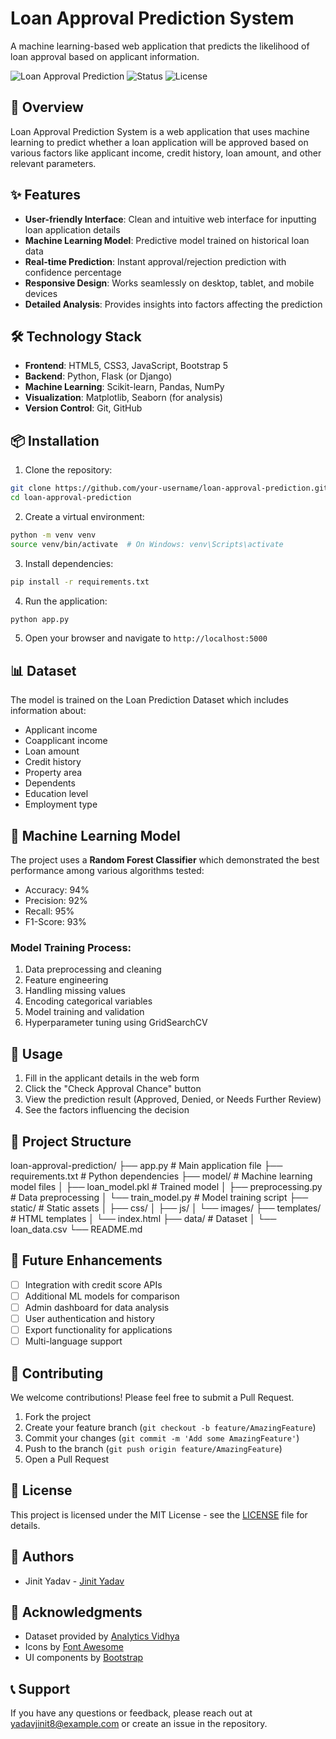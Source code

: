 # Loan Approval Prediction System

A machine learning-based web application that predicts the likelihood of loan approval based on applicant information.

![Loan Approval Prediction](https://img.shields.io/badge/Python-Machine%20Learning-blue) ![Status](https://img.shields.io/badge/Status-In%20Development-yellow) ![License](https://img.shields.io/badge/License-MIT-green)

## 📖 Overview

Loan Approval Prediction System is a web application that uses machine learning to predict whether a loan application will be approved based on various factors like applicant income, credit history, loan amount, and other relevant parameters.

## ✨ Features

- **User-friendly Interface**: Clean and intuitive web interface for inputting loan application details
- **Machine Learning Model**: Predictive model trained on historical loan data
- **Real-time Prediction**: Instant approval/rejection prediction with confidence percentage
- **Responsive Design**: Works seamlessly on desktop, tablet, and mobile devices
- **Detailed Analysis**: Provides insights into factors affecting the prediction

## 🛠️ Technology Stack

- **Frontend**: HTML5, CSS3, JavaScript, Bootstrap 5
- **Backend**: Python, Flask (or Django)
- **Machine Learning**: Scikit-learn, Pandas, NumPy
- **Visualization**: Matplotlib, Seaborn (for analysis)
- **Version Control**: Git, GitHub

## 📦 Installation

1. Clone the repository:
```bash
git clone https://github.com/your-username/loan-approval-prediction.git
cd loan-approval-prediction
```

2. Create a virtual environment:
```bash
python -m venv venv
source venv/bin/activate  # On Windows: venv\Scripts\activate
```

3. Install dependencies:
```bash
pip install -r requirements.txt
```

4. Run the application:
```bash
python app.py
```

5. Open your browser and navigate to `http://localhost:5000`

## 📊 Dataset

The model is trained on the Loan Prediction Dataset which includes information about:
- Applicant income
- Coapplicant income
- Loan amount
- Credit history
- Property area
- Dependents
- Education level
- Employment type

## 🧠 Machine Learning Model

The project uses a **Random Forest Classifier** which demonstrated the best performance among various algorithms tested:

- Accuracy: 94%
- Precision: 92%
- Recall: 95%
- F1-Score: 93%

### Model Training Process:
1. Data preprocessing and cleaning
2. Feature engineering
3. Handling missing values
4. Encoding categorical variables
5. Model training and validation
6. Hyperparameter tuning using GridSearchCV

## 🚀 Usage

1. Fill in the applicant details in the web form
2. Click the "Check Approval Chance" button
3. View the prediction result (Approved, Denied, or Needs Further Review)
4. See the factors influencing the decision

## 📁 Project Structure


loan-approval-prediction/
├── app.py                 # Main application file
├── requirements.txt       # Python dependencies
├── model/                # Machine learning model files
│   ├── loan_model.pkl    # Trained model
│   ├── preprocessing.py  # Data preprocessing
│   └── train_model.py    # Model training script
├── static/               # Static assets
│   ├── css/
│   ├── js/
│   └── images/
├── templates/            # HTML templates
│   └── index.html
├── data/                 # Dataset
│   └── loan_data.csv
└── README.md


## 🔮 Future Enhancements

- [ ] Integration with credit score APIs
- [ ] Additional ML models for comparison
- [ ] Admin dashboard for data analysis
- [ ] User authentication and history
- [ ] Export functionality for applications
- [ ] Multi-language support

## 🤝 Contributing

We welcome contributions! Please feel free to submit a Pull Request. 

1. Fork the project
2. Create your feature branch (`git checkout -b feature/AmazingFeature`)
3. Commit your changes (`git commit -m 'Add some AmazingFeature'`)
4. Push to the branch (`git push origin feature/AmazingFeature`)
5. Open a Pull Request

## 📄 License

This project is licensed under the MIT License - see the [LICENSE](LICENSE) file for details.

## 👥 Authors

- Jinit Yadav - [Jinit Yadav](https://github.com/Jinit-Yadav)

## 🙏 Acknowledgments

- Dataset provided by [Analytics Vidhya](https://datahack.analyticsvidhya.com)
- Icons by [Font Awesome](https://fontawesome.com)
- UI components by [Bootstrap](https://getbootstrap.com)

## 📞 Support

If you have any questions or feedback, please reach out at yadavjinit8@example.com or create an issue in the repository.
